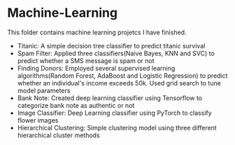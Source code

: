 # Machine-Learning
This folder contains machine learning projetcs I have finished.
- Titanic: A simple decision tree classifier to predict titanic survival
- Spam Filter: Applied three classifiers(Naive Bayes, KNN and SVC) to predict whether a SMS message is spam or not
- Finding Donors: Employed several supervised learning algorithms(Random Forest, AdaBoost and Logistic Regression) to predict whether an individual's income exceeds 50k. Used grid search to tune model parameters
- Bank Note: Created deep learning classifier using Tensorflow to categorize bank note as authentic or not
- Image Classifier: Deep Learning classifier using PyTorch to classify flower images
- Hierarchical Clustering: Simple clustering model using three different hierarchical cluster methods

